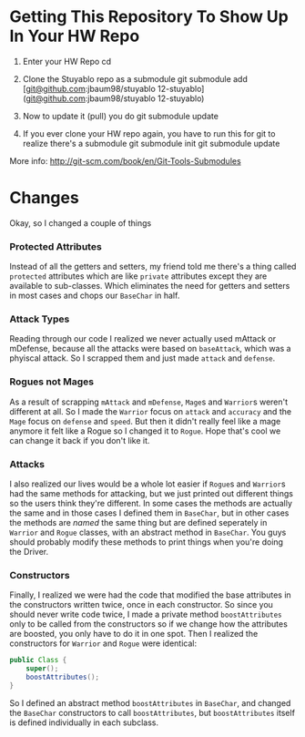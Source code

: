 Getting This Repository To Show Up In Your HW Repo
==================================================
1. Enter your HW Repo
    cd <name-of-folder>

2. Clone the Stuyablo repo as a submodule
    git submodule add [git@github.com:jbaum98/stuyablo 12-stuyablo](git@github.com:jbaum98/stuyablo 12-stuyablo)

3. Now to update it (pull) you do
    git submodule update

4. If you ever clone your HW repo again, you have to run this for git to realize there's a submodule
    git submodule init
    git submodule update

More info: http://git-scm.com/book/en/Git-Tools-Submodules


Changes
=======
Okay, so I changed a couple of things

### Protected Attributes
Instead of all the getters and setters, my friend told me there's a thing called `protected` attributes which are like `private` attributes except they are available to sub-classes. Which eliminates the need for getters and setters in most cases and chops our `BaseChar` in half.

### Attack Types
Reading through our code I realized we never actually used mAttack or mDefense, because all the attacks were based on `baseAttack`, which was a phyiscal attack. So I scrapped them and just made `attack` and `defense`.

### Rogues not Mages
As a result of scrapping `mAttack` and `mDefense`, `Mage`s and `Warrior`s weren't different at all. So I made the `Warrior` focus on `attack` and `accuracy` and the `Mage` focus on `defense` and `speed`. But then it didn't really feel like a mage anymore it felt like a Rogue so I changed it to `Rogue`. Hope that's cool we can change it back if you don't like it.

### Attacks
I also realized our lives would be a whole lot easier if `Rogue`s and `Warrior`s had the same methods for attacking, but we just printed out different things so the users think they're different. In some cases the methods are actually the same and in those cases I defined them in `BaseChar`, but in other cases the methods are _named_ the same thing but are defined seperately in `Warrior` and `Rogue` classes, with an abstract method in `BaseChar`. You guys should probably modify these methods to print things when you're doing the Driver.

### Constructors
Finally, I realized we were had the code that modified the base attributes in the constructors written twice, once in each constructor. So since you should never write code twice, I made a private method `boostAttributes` only to be called from the constructors so if we change how the attributes are boosted, you only have to do it in one spot. Then I realized the constructors for `Warrior` and `Rogue` were identical:
```java
public Class {
    super();
    boostAttributes();
} 
```
So I defined an abstract method `boostAttributes` in `BaseChar`, and changed the `BaseChar` constructors to call `boostAttributes`, but `boostAttributes` itself is defined individually in each subclass.

